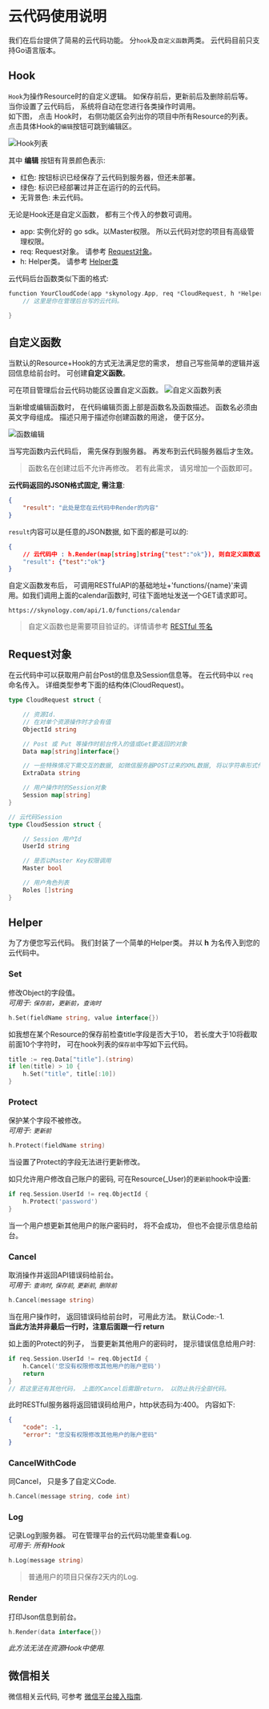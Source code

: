 # 云代码使用说明
我们在后台提供了简易的云代码功能。 分`hook`及`自定义函数`两类。 云代码目前只支持Go语言版本。

## Hook
`Hook`为操作Resource时的自定义逻辑。 如保存前后，更新前后及删除前后等。 当你设置了云代码后， 系统将自动在您进行各类操作时调用。   
如下图， 点击 Hook时， 右侧功能区会列出你的项目中所有Resource的列表。 点击具体Hook的`编辑`按钮可跳到编辑区。

![Hook列表](http://7tebuf.com2.z0.glb.qiniucdn.com/cloud-code/hook.jpg?imageView/2/h/300)

其中 **编辑** 按钮有背景颜色表示:

* 红色: 按钮标识已经保存了云代码到服务器，但还未部署。
* 绿色: 标识已经部署过并正在运行的的云代码。
* 无背景色: 未云代码。


无论是Hook还是自定义函数， 都有三个传入的参数可调用。  
 
* app: 实例化好的 go sdk。以Master权限。 所以云代码对您的项目有高级管理权限。
* req: Request对象。 请参考 [Request对象](#Request对象)。
* h: Helper类。 请参考 [Helper类](#Helper)

云代码后台函数类似下面的格式:

```go
function YourCloudCode(app *skynology.App, req *CloudRequest, h *Helper) {
	// 这里是你在管理后台写的云代码。

}
```


## 自定义函数
当默认的Resource+Hook的方式无法满足您的需求， 想自己写些简单的逻辑并返回信息给前台时。 可创建**自定义函数**。

可在项目管理后台云代码功能区设置自定义函数。
![自定义函数列表](http://7tebuf.com2.z0.glb.qiniucdn.com/cloud-code/func.jpg?imageView/2/h/300)

当新增或编辑函数时， 在代码编辑页面上部是函数名及函数描述。 函数名必须由英文字母组成。 描述只用于描述你创建函数的用途， 便于区分。

![函数编辑](http://7tebuf.com2.z0.glb.qiniucdn.com/cloud-code/function-editor.jpg?imageView/2/h/300)

当写完函数内云代码后， 需先保存到服务器。 再发布到云代码服务器后才生效。
> 函数名在创建过后不允许再修改。 若有此需求， 请另增加一个函数即可。

**云代码返回的JSON格式固定, 需注意**:

```json
{
	"result": "此处是您在云代码中Render的内容"
}
```

`result`内容可以是任意的JSON数据, 如下面的都是可以的:

```json
{
	// 云代码中 : h.Render(map[string]string{"test":"ok"}), 则自定义函数返回:
	"result": {"test":"ok"}
}
```


自定义函数发布后， 可调用RESTfulAPI的基础地址+'functions/{name}'来调用。如我们调用上面的calendar函数时, 可往下面地址发送一个GET请求即可。 

```http
https://skynology.com/api/1.0/functions/calendar
```
> 自定义函数也是需要项目验证的。详情请参考 [RESTful 签名](/restful-api.html#签名)

## Request对象
在云代码中可以获取用户前台Post的信息及Session信息等。 在云代码中以 `req` 命名传入。 详细类型参考下面的结构体(CloudRequest)。

```go
type CloudRequest struct {

	// 资源Id.
	// 在对单个资源操作时才会有值
	ObjectId string 

	// Post 或 Put 等操作时前台传入的值或Get要返回的对象
	Data map[string]interface{} 

	// 一些特殊情况下需交互的数据, 如微信服务器POST过来的XML数据, 将以字符串形式传到云代码服务器.
	ExtraData string 

	// 用户操作时的Session对象
	Session map[string] 
}

// 云代码Session
type CloudSession struct {

	// Session 用户Id
	UserId string 

	// 是否以Master Key权限调用
	Master bool

	// 用户角色列表
	Roles []string
}
```

## Helper
为了方便您写云代码。 我们封装了一个简单的Helper类。 并以 **h** 为名传入到您的云代码中。

### Set
修改Object的字段值。   
*可用于: `保存前`，`更新前`，`查询时`*

```go
h.Set(fieldName string, value interface{})
```
如我想在某个Resource的保存前检查title字段是否大于10， 若长度大于10将截取前面10个字符时， 可在hook列表的`保存前`中写如下云代码。

```go
title := req.Data["title"].(string)
if len(title) > 10 {
	h.Set("title", title[:10])
}

```

### Protect
保护某个字段不被修改。   
*可用于: `更新前`*

```go
h.Protect(fieldName string)
```
当设置了Protect的字段无法进行更新修改。 

如只允许用户修改自己账户的密码, 可在Resource(_User)的`更新前`hook中设置:

```go
if req.Session.UserId != req.ObjectId {
	h.Protect('password')
}
```
当一个用户想更新其他用户的账户密码时， 将不会成功， 但也不会提示信息给前台。

### Cancel
取消操作并返回API错误码给前台。   
*可用于: `查询时`, `保存前`, `更新前`, `删除前`*

```go
h.Cancel(message string)
```
当在用户操作时， 返回错误码给前台时， 可用此方法。 默认Code:-1.   
**当此方法并非最后一行时，注意后面跟一行 return**

如上面的Protect的列子， 当要更新其他用户的密码时， 提示错误信息给用户时:

```go
if req.Session.UserId != req.ObjectId {
	h.Cancel('您没有权限修改其他用户的账户密码')
	return
}
// 若这里还有其他代码， 上面的Cancel后需跟return， 以防止执行全部代码。
```
此时RESTful服务器将返回错误码给用户，http状态码为:400。 内容如下:

```json
{
	"code": -1,
	"error": "您没有权限修改其他用户的账户密码"
}
```


### CancelWithCode
同Cancel， 只是多了自定义Code.

```go
h.Cancel(message string, code int)
```

### Log
记录Log到服务器。 可在管理平台的云代码功能里查看Log.    
*可用于: 所有Hook*

```go
h.Log(message string)
```

> 普通用户的项目只保存2天内的Log. 

### Render
打印Json信息到前台。

```go
h.Render(data interface{})
```

*此方法无法在资源Hook中使用.*

## 微信相关
微信相关云代码, 可参考 [微信平台接入指南](/weixin-api.html).
